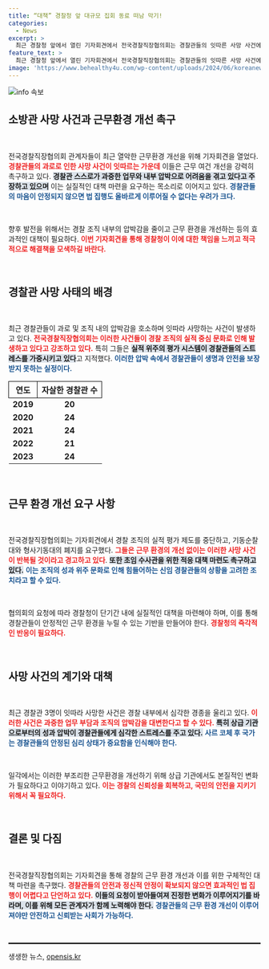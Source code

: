 ```yaml
---
title: “대책” 경찰청 앞 대규모 집회 동료 떠남 막기!
categories:
  - News
excerpt: >
  최근 경찰청 앞에서 열린 기자회견에서 전국경찰직장협의회는 경찰관들의 잇따른 사망 사건에 경종을 울리며, 열악한 근무환경 개선을 강력히 촉구했다. 실적 압박이 과중한 업무를 초래하며, 경찰의 안전과 생명이 위협받고 있다.
feature_text: >
  최근 경찰청 앞에서 열린 기자회견에서 전국경찰직장협의회는 경찰관들의 잇따른 사망 사건에 경종을 울리며, 열악한 근무환경 개선을 강력히 촉구했다. 실적 압박이 과중한 업무를 초래하며, 경찰의 안전과 생명이 위협받고 있다.
image: 'https://www.behealthy4u.com/wp-content/uploads/2024/06/koreanews.jpg'
---
```


<p><img src="https://www.behealthy4u.com/wp-content/uploads/2024/06/koreanews.jpg" alt="info 속보" /></p>

<h2 data-ke-size="size26">소방관 사망 사건과 근무환경 개선 촉구</h2>

<p data-ke-size="size16">&nbsp;</p>

<p>전국경찰직장협의회 관계자들이 최근 열악한 근무환경 개선을 위해 기자회견을 열었다. <b><span style="color: #ee2323;">경찰관들의 과로로 인한 사망 사건이 잇따르는 가운데</span></b> 이들은 근무 여건 개선을 강력히 촉구하고 있다. <b><span style="background-color: #21538527;">경찰관 스스로가 과중한 업무와 내부 압박으로 어려움을 겪고 있다고 주장하고 있으며</span></b> 이는 실질적인 대책 마련을 요구하는 목소리로 이어지고 있다. <b><span style="color: #1a5490;">경찰관들의 마음이 안정되지 않으면 법 집행도 올바르게 이루어질 수 없다는 우려가 크다.</span></b> </p>

<p data-ke-size="size16">&nbsp;</p>

<p>향후 발전을 위해서는 경찰 조직 내부의 압박감을 줄이고 근무 환경을 개선하는 등의 효과적인 대책이 필요하다. <b><span style="color: #ee2323;">이번 기자회견을 통해 경찰청이 이에 대한 책임을 느끼고 적극적으로 해결책을 모색하길 바란다.</span></b></p>

<p data-ke-size="size16">&nbsp;</p>

<h2 data-ke-size="size26">경찰관 사망 사태의 배경</h2>

<p data-ke-size="size16">&nbsp;</p>

<p>최근 경찰관들이 과로 및 조직 내의 압박감을 호소하며 잇따라 사망하는 사건이 발생하고 있다. <b><span style="color: #ee2323;">전국경찰직장협의회는 이러한 사건들이 경찰 조직의 실적 중심 문화로 인해 발생하고 있다고 강조하고 있다.</span></b> 특히 그들은 <b><span style="background-color: #21538527;">실적 위주의 평가 시스템이 경찰관들의 스트레스를 가중시키고 있다</span></b>고 지적했다. <b><span style="color: #1a5490;">이러한 압박 속에서 경찰관들이 생명과 안전을 보장받지 못하는 실정이다.</span></b></p>

<table style="width: 100%; border-collapse: collapse;">
  <thead>
    <tr>
      <th style="border: 1px solid #000; text-align: center;">연도</th>
      <th style="border: 1px solid #000; text-align: center;">자살한 경찰관 수</th>
    </tr>
  </thead>
  <tbody>
    <tr>
      <td style="text-align: center; height: 17px;"><b>2019</b></td>
      <td style="text-align: center; height: 17px;"><b>20</b></td>
    </tr>
    <tr>
      <td style="text-align: center; height: 17px;"><b>2020</b></td>
      <td style="text-align: center; height: 17px;"><b>24</b></td>
    </tr>
    <tr>
      <td style="text-align: center; height: 17px;"><b>2021</b></td>
      <td style="text-align: center; height: 17px;"><b>24</b></td>
    </tr>
    <tr>
      <td style="text-align: center; height: 17px;"><b>2022</b></td>
      <td style="text-align: center; height: 17px;"><b>21</b></td>
    </tr>
    <tr>
      <td style="text-align: center; height: 17px;"><b>2023</b></td>
      <td style="text-align: center; height: 17px;"><b>24</b></td>
    </tr>
  </tbody>
</table>

<p data-ke-size="size16">&nbsp;</p>

<h2 data-ke-size="size26">근무 환경 개선 요구 사항</h2>

<p data-ke-size="size16">&nbsp;</p>

<p>전국경찰직장협의회는 기자회견에서 경찰 조직의 실적 평가 제도를 중단하고, 기동순찰대와 형사기동대의 폐지를 요구했다. <b><span style="color: #ee2323;">그들은 근무 환경의 개선 없이는 이러한 사망 사건이 반복될 것이라고 경고하고 있다</span></b>. <b><span style="background-color: #21538527;">또한 초임 수사관을 위한 적응 대책 마련도 촉구하고 있다.</span></b> <b><span style="color: #1a5490;">이는 조직의 성과 위주 문화로 인해 힘들어하는 신임 경찰관들의 상황을 고려한 조치라고 할 수 있다.</span></b> </p>

<p data-ke-size="size16">&nbsp;</p>

<p>협의회의 요청에 따라 경찰청이 단기간 내에 실질적인 대책을 마련해야 하며, 이를 통해 경찰관들이 안정적인 근무 환경을 누릴 수 있는 기반을 만들어야 한다. <b><span style="color: #ee2323;">경찰청의 즉각적인 반응이 필요하다.</span></b></p>

<p data-ke-size="size16">&nbsp;</p>

<h2 data-ke-size="size26">사망 사건의 계기와 대책</h2>

<p data-ke-size="size16">&nbsp;</p>

<p>최근 경찰관 3명이 잇따라 사망한 사건은 경찰 내부에서 심각한 경종을 울리고 있다. <b><span style="color: #ee2323;">이러한 사건은 과중한 업무 부담과 조직의 압박감을 대변한다고 할 수 있다.</span></b> <b><span style="background-color: #21538527;">특히 상급 기관으로부터의 성과 압박이 경찰관들에게 심각한 스트레스를 주고 있다.</span></b> <b><span style="color: #1a5490;">사르 코체 후 국가는 경찰관들의 안정된 심리 상태가 중요함을 인식해야 한다.</span></b></p>

<p data-ke-size="size16">&nbsp;</p>

<p>일각에서는 이러한 부조리한 근무환경을 개선하기 위해 상급 기관에서도 본질적인 변화가 필요하다고 이야기하고 있다. <b><span style="color: #ee2323;">이는 경찰의 신뢰성을 회복하고, 국민의 안전을 지키기 위해서 꼭 필요하다.</span></b> </p>

<p data-ke-size="size16">&nbsp;</p>

<h2 data-ke-size="size26">결론 및 다짐</h2>

<p data-ke-size="size16">&nbsp;</p>

<p>전국경찰직장협의회는 기자회견을 통해 경찰의 근무 환경 개선과 이를 위한 구체적인 대책 마련을 촉구했다. <b><span style="color: #ee2323;">경찰관들의 안전과 정신적 안정이 확보되지 않으면 효과적인 법 집행이 어렵다고 단언하고 있다.</span></b> <b><span style="background-color: #21538527;">이들의 요청이 받아들여져 진정한 변화가 이루어지기를 바라며, 이를 위해 모든 관계자가 함께 노력해야 한다.</span></b> <b><span style="color: #1a5490;">경찰관들의 근무 환경 개선이 이루어져야만 안전하고 신뢰받는 사회가 가능하다.</span></b></p>

<p data-ke-size="size16">&nbsp;</p> 

<hr style="border: 1px solid #333;"/>
생생한 뉴스, <a href="https://opensis.kr" rel="dofollow">opensis.kr</a>


